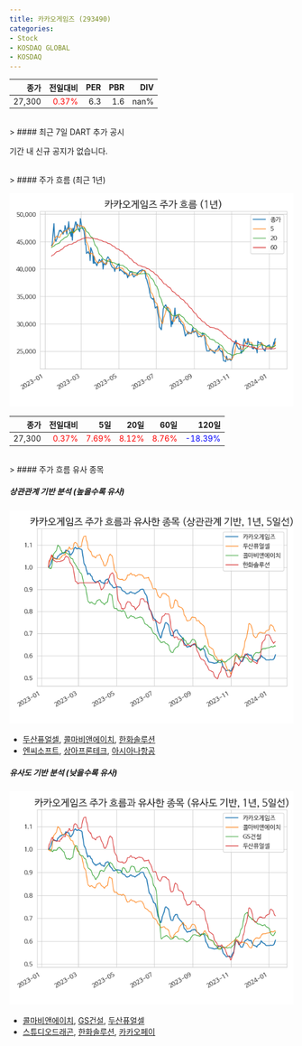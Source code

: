 ```yaml
---
title: 카카오게임즈 (293490)
categories:
- Stock
- KOSDAQ GLOBAL
- KOSDAQ
---
```


|종가|전일대비|PER|PBR|DIV|
|---:|-------:|--:|--:|--:|
|27,300|<span style="color: red">0.37%</span>|6.3|1.6|nan%|

<!-- more -->

<br>
> #### 최근 7일 DART 추가 공시

기간 내 신규 공지가 없습니다.

<br>
> #### 주가 흐름 (최근 1년)

![293490](/assets/images/stock/293490.png)

|종가|전일대비|5일|20일|60일|120일|
|---:|-------:|--:|---:|---:|----:|
|27,300|<span style="color: red">0.37%</span>|<span style="color: red">7.69%</span>|<span style="color: red">8.12%</span>|<span style="color: red">8.76%</span>|<span style="color: blue">-18.39%</span>|

<br>
> #### 주가 흐름 유사 종목

##### 상관관계 기반 분석 (높을수록 유사)
![293490](/assets/images/stock/293490_corr.png)
- [두산퓨얼셀](/336260/), [콜마비앤에이치](/200130/), [한화솔루션](/009830/)
- [엔씨소프트](/036570/), [상아프론테크](/089980/), [아시아나항공](/020560/)

##### 유사도 기반 분석 (낮을수록 유사)
![293490](/assets/images/stock/293490_sim.png)
- [콜마비앤에이치](/200130/), [GS건설](/006360/), [두산퓨얼셀](/336260/)
- [스튜디오드래곤](/253450/), [한화솔루션](/009830/), [카카오페이](/377300/)